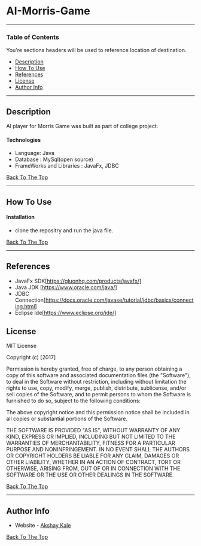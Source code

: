 # AI-Morris-Game
---

### Table of Contents
You're sections headers will be used to reference location of destination.

- [Description](#description)
- [How To Use](#how-to-use)
- [References](#references)
- [License](#license)
- [Author Info](#author-info)

---

## Description

AI player for Morris Game was built as part of college project.

#### Technologies

-  Language: Java
-  Database : MySql(open source)
-  FrameWorks and Libraries : JavaFx, JDBC

[Back To The Top](#ai-morris-game)

---

## How To Use

#### Installation

- clone the repositry and run the java file.


[Back To The Top](#ai-morris-game)

---

## References

- JavaFx SDK[https://gluonhq.com/products/javafx/]
- Java JDK [https://www.oracle.com/java/]
- JDBC Connection[https://docs.oracle.com/javase/tutorial/jdbc/basics/connecting.html]
- Eclipse Ide[https://www.eclipse.org/ide/]

## License

MIT License

Copyright (c) [2017]

Permission is hereby granted, free of charge, to any person obtaining a copy
of this software and associated documentation files (the "Software"), to deal
in the Software without restriction, including without limitation the rights
to use, copy, modify, merge, publish, distribute, sublicense, and/or sell
copies of the Software, and to permit persons to whom the Software is
furnished to do so, subject to the following conditions:

The above copyright notice and this permission notice shall be included in all
copies or substantial portions of the Software.

THE SOFTWARE IS PROVIDED "AS IS", WITHOUT WARRANTY OF ANY KIND, EXPRESS OR
IMPLIED, INCLUDING BUT NOT LIMITED TO THE WARRANTIES OF MERCHANTABILITY,
FITNESS FOR A PARTICULAR PURPOSE AND NONINFRINGEMENT. IN NO EVENT SHALL THE
AUTHORS OR COPYRIGHT HOLDERS BE LIABLE FOR ANY CLAIM, DAMAGES OR OTHER
LIABILITY, WHETHER IN AN ACTION OF CONTRACT, TORT OR OTHERWISE, ARISING FROM,
OUT OF OR IN CONNECTION WITH THE SOFTWARE OR THE USE OR OTHER DEALINGS IN THE
SOFTWARE.

[Back To The Top](#ai-morris-game)

---

## Author Info

- Website - [Akshay Kale](www.github.com/akshaykbkale)

[Back To The Top](#ai-morris-game)

